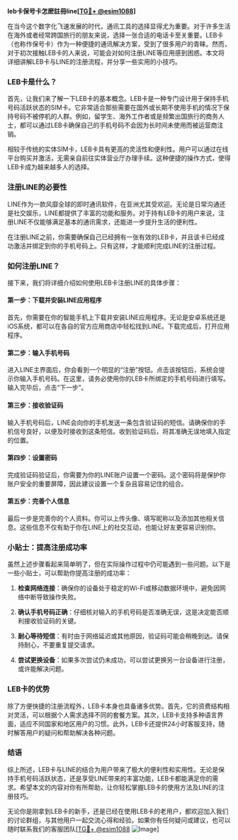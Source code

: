 **leb卡保号卡怎麽註冊line[[TG💪+ @esim1088](https://t.me/s/esim1088)]**

在当今这个数字化飞速发展的时代，通讯工具的选择显得尤为重要。对于许多生活在海外或者经常跨国旅行的朋友来说，选择一张合适的电话卡至关重要。LEB卡（也称作保号卡）作为一种便捷的通讯解决方案，受到了很多用户的青睐。然而，对于初次接触LEB卡的人来说，可能会对如何注册LINE等应用感到困惑。本文将详细讲解LEB卡与LINE的注册流程，并分享一些实用的小技巧。

### LEB卡是什么？

首先，让我们来了解一下LEB卡的基本概念。LEB卡是一种专门设计用于保持手机号码活跃状态的SIM卡。它非常适合那些需要在国外或长期不使用手机的情况下保持号码不被停机的人群。例如，留学生、海外工作者或是频繁出国旅行的商务人士，都可以通过LEB卡确保自己的手机号码不会因为长时间未使用而被运营商注销。

相较于传统的实体SIM卡，LEB卡具有更高的灵活性和便利性。用户可以通过在线平台购买并激活，无需亲自前往实体营业厅办理手续。这种便捷的操作方式，使得LEB卡成为越来越多人的选择。

### 注册LINE的必要性

LINE作为一款风靡全球的即时通讯软件，在亚洲尤其受欢迎。无论是日常沟通还是社交娱乐，LINE都提供了丰富的功能和服务。对于持有LEB卡的用户来说，注册LINE不仅能够满足基本的通讯需求，还能进一步提升生活的便利性。

在注册LINE之前，你需要确保自己已经拥有一张有效的LEB卡，并且该卡已经成功激活并绑定到你的手机号码上。只有这样，才能顺利完成LINE的注册过程。

### 如何注册LINE？

接下来，我们将详细介绍如何使用LEB卡注册LINE的具体步骤：

#### 第一步：下载并安装LINE应用程序

首先，你需要在你的智能手机上下载并安装LINE应用程序。无论是安卓系统还是iOS系统，都可以在各自的官方应用商店中轻松找到LINE。下载完成后，打开应用程序。

#### 第二步：输入手机号码

进入LINE主界面后，你会看到一个明显的“注册”按钮。点击该按钮后，系统会提示你输入手机号码。在这里，请务必使用你的LEB卡所绑定的手机号码进行填写。输入完毕后，点击“下一步”。

#### 第三步：接收验证码

输入手机号码后，LINE会向你的手机发送一条包含验证码的短信。请确保你的手机信号良好，以便及时接收到这条短信。收到验证码后，将其准确无误地填入指定的位置。

#### 第四步：设置密码

完成验证码验证后，你需要为你的LINE账户设置一个密码。这个密码将是保护你账户安全的重要屏障，因此建议设置一个复杂且容易记住的组合。

#### 第五步：完善个人信息

最后一步是完善你的个人资料。你可以上传头像、填写昵称以及添加其他相关信息。这些信息不仅有助于你在LINE上的社交互动，也能让好友更容易识别你。

### 小贴士：提高注册成功率

虽然上述步骤看起来简单明了，但在实际操作过程中仍可能遇到一些问题。以下是一些小贴士，可以帮助你提高注册的成功率：

1. **检查网络连接**：确保你的设备处于稳定的Wi-Fi或移动数据环境中，避免因网络中断导致操作失败。
   
2. **确认手机号码正确**：仔细核对输入的手机号码是否准确无误，这是决定能否顺利接收验证码的关键。

3. **耐心等待短信**：有时由于网络延迟或其他原因，验证码可能会稍晚到达。请保持耐心，不要重复提交请求。

4. **尝试更换设备**：如果多次尝试仍未成功，可以尝试更换另一台设备进行注册，或许能解决问题。

### LEB卡的优势

除了方便快捷的注册流程外，LEB卡本身也具备诸多优势。首先，它的资费结构相对灵活，可以根据个人需求选择不同的套餐方案。其次，LEB卡支持多种语言界面，适应不同国家和地区用户的习惯。此外，LEB卡还提供24小时客服支持，随时解答用户的疑问和帮助解决各种问题。

### 结语

综上所述，LEB卡与LINE的结合为用户带来了极大的便利性和实用性。无论是保持手机号码活跃状态，还是享受LINE带来的丰富功能，LEB卡都能满足你的需求。希望本文的内容对你有所帮助，让你轻松掌握LEB卡的使用方法及LINE的注册技巧。

无论你是刚拿到LEB卡的新手，还是已经在使用LEB卡的老用户，都欢迎加入我们的讨论群组，与其他用户一起交流心得和经验。如果你有任何疑问或建议，也可以随时联系我们的客服团队[[TG💪+ @esim1088](https://t.me/s/esim1088) ![Image](https://i.postimg.cc/4NQfJmqS/Snipaste-2025-05-13-00-14-12.png)]
